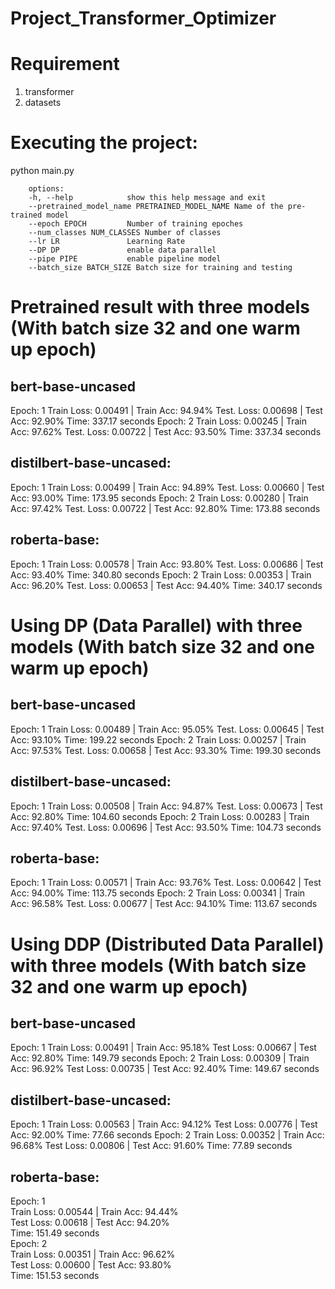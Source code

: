 # Project_Transformer_Optimizer

# Requirement

1. transformer
2. datasets

# Executing the project:

python main.py

        options:
        -h, --help            show this help message and exit
        --pretrained_model_name PRETRAINED_MODEL_NAME Name of the pre-trained model
        --epoch EPOCH         Number of training epoches
        --num_classes NUM_CLASSES Number of classes
        --lr LR               Learning Rate
        --DP DP               enable data parallel
        --pipe PIPE           enable pipeline model
        --batch_size BATCH_SIZE Batch size for training and testing

# Pretrained result with three models (With batch size 32 and one warm up epoch)
## bert-base-uncased
Epoch:  1
        Train Loss: 0.00491 | Train Acc: 94.94%
        Test. Loss: 0.00698 |  Test Acc: 92.90%
        Time: 337.17 seconds
Epoch:  2
        Train Loss: 0.00245 | Train Acc: 97.62%
        Test. Loss: 0.00722 |  Test Acc: 93.50%
        Time: 337.34 seconds

## distilbert-base-uncased:
Epoch:  1
        Train Loss: 0.00499 | Train Acc: 94.89%
        Test. Loss: 0.00660 |  Test Acc: 93.00%
        Time: 173.95 seconds
Epoch:  2
        Train Loss: 0.00280 | Train Acc: 97.42%
        Test. Loss: 0.00722 |  Test Acc: 92.80%
        Time: 173.88 seconds

## roberta-base:
Epoch:  1
        Train Loss: 0.00578 | Train Acc: 93.80%
        Test. Loss: 0.00686 |  Test Acc: 93.40%
        Time: 340.80 seconds
Epoch:  2
        Train Loss: 0.00353 | Train Acc: 96.20%
        Test. Loss: 0.00653 |  Test Acc: 94.40%
        Time: 340.17 seconds

# Using DP (Data Parallel) with three models (With batch size 32 and one warm up epoch)
## bert-base-uncased
Epoch:  1
        Train Loss: 0.00489 | Train Acc: 95.05%
        Test. Loss: 0.00645 |  Test Acc: 93.10%
        Time: 199.22 seconds
Epoch:  2
        Train Loss: 0.00257 | Train Acc: 97.53%
        Test. Loss: 0.00658 |  Test Acc: 93.30%
        Time: 199.30 seconds

## distilbert-base-uncased:
Epoch:  1
        Train Loss: 0.00508 | Train Acc: 94.87%
        Test. Loss: 0.00673 |  Test Acc: 92.80%
        Time: 104.60 seconds
Epoch:  2
        Train Loss: 0.00283 | Train Acc: 97.40%
        Test. Loss: 0.00696 |  Test Acc: 93.50%
        Time: 104.73 seconds


## roberta-base:
Epoch:  1
        Train Loss: 0.00571 | Train Acc: 93.76%
        Test. Loss: 0.00642 |  Test Acc: 94.00%
        Time: 113.75 seconds
Epoch:  2
        Train Loss: 0.00341 | Train Acc: 96.58%
        Test. Loss: 0.00677 |  Test Acc: 94.10%
        Time: 113.67 seconds
        
# Using DDP (Distributed Data Parallel) with three models (With batch size 32 and one warm up epoch)
## bert-base-uncased
Epoch:  1
        Train Loss: 0.00491 | Train Acc: 95.18%
        Test Loss: 0.00667 | Test Acc: 92.80%
        Time: 149.79 seconds
Epoch:  2
        Train Loss: 0.00309 | Train Acc: 96.92%
        Test Loss: 0.00735 | Test Acc: 92.40%
        Time: 149.67 seconds

## distilbert-base-uncased:
Epoch:  1
        Train Loss: 0.00563 | Train Acc: 94.12%
        Test Loss: 0.00776 | Test Acc: 92.00%
        Time: 77.66 seconds
Epoch:  2
        Train Loss: 0.00352 | Train Acc: 96.68%
        Test Loss: 0.00806 | Test Acc: 91.60%
        Time: 77.89 seconds

## roberta-base:
Epoch:  1<br>
        Train Loss: 0.00544 | Train Acc: 94.44%<br>
        Test Loss: 0.00618 | Test Acc: 94.20%<br>
        Time: 151.49 seconds<br>
Epoch:  2<br>
        Train Loss: 0.00351 | Train Acc: 96.62%<br>
        Test Loss: 0.00600 | Test Acc: 93.80%<br>
        Time: 151.53 seconds<br>
